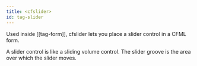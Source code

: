```yaml
---
title: <cfslider>
id: tag-slider
---
```


Used inside [[tag-form]], cfslider lets you place a slider control in a CFML form.

A slider control is like a sliding volume control. The slider groove is the area over which the slider moves.
